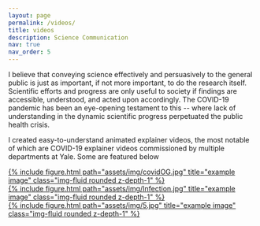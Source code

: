 ```yaml
---
layout: page
permalink: /videos/
title: videos
description: Science Communication
nav: true
nav_order: 5
---
```


I believe that conveying science effectively and persuasively to the general public is just as important, if not more important, to do the research itself. Scientific efforts and progress are only useful to society if findings are accessible, understood, and acted upon accordingly. The COVID-19 pandemic has been an eye-opening testament to this -- where lack of understanding in the dynamic scientific progress perpetuated the public health crisis.  

I created easy-to-understand animated explainer videos, the most notable of which are COVID-19 explainer videos commissioned by multiple departments at Yale. Some are featured below


<div class="row">
    <div class="col-sm mt-3 mt-md-0">
    <a href="https://medicine.yale.edu/media-player/covid-19-an-illustrated-scientific-summary-1/">
        {% include figure.html path="assets/img/covidOG.jpg" title="example image" class="img-fluid rounded z-depth-1" %}
      </a>
    </div>
    <div class="col-sm mt-3 mt-md-0">
    <a href="https://medicine.yale.edu/media-player/infection-prevention-for-covid-19-an-illustrated-summary/">
        {% include figure.html path="assets/img/Infection.jpg" title="example image" class="img-fluid rounded z-depth-1" %}
</a>
    </div>
    <div class="col-sm mt-3 mt-md-0">
        <a href="https://medicine.yale.edu/news-article/whats-next-with-covid-19-new-normal-or-second-wave/">
        {% include figure.html path="assets/img/5.jpg" title="example image" class="img-fluid rounded z-depth-1" %}
</a>
    </div>
</div>
<div class="caption">
